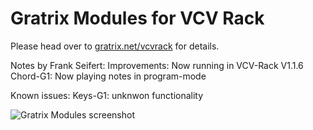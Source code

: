 # Gratrix Modules for VCV Rack

Please head over to [gratrix.net/vcvrack](http://gratrix.net/vcvrack/) for details.

Notes by Frank Seifert:
Improvements:
Now running in VCV-Rack V1.1.6
Chord-G1: Now playing notes in program-mode

Known issues:
Keys-G1: unknwon functionality

![Gratrix Modules screenshot](http://gratrix.net/vcvrack/shot.png)
